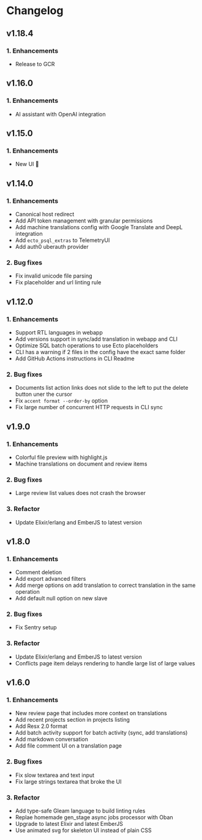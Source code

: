 # Changelog

## v1.18.4

### 1. Enhancements

- Release to GCR

## v1.16.0

### 1. Enhancements

- AI assistant with OpenAI integration

## v1.15.0

### 1. Enhancements

- New UI :tada:

## v1.14.0

### 1. Enhancements

- Canonical host redirect
- Add API token management with granular permissions
- Add machine translations config with Google Translate and DeepL integration
- Add `ecto_psql_extras` to TelemetryUI
- Add auth0 uberauth provider

### 2. Bug fixes

- Fix invalid unicode file parsing
- Fix placeholder and url linting rule

## v1.12.0

### 1. Enhancements

- Support RTL languages in webapp
- Add versions support in sync/add translation in webapp and CLI
- Optimize SQL batch operations to use Ecto placeholders
- CLI has a warning if 2 files in the config have the exact same folder
- Add GitHub Actions instructions in CLI Readme

### 2. Bug fixes

- Documents list action links does not slide to the left to put the delete button uner the cursor
- Fix `accent format --order-by` option
- Fix large number of concurrent HTTP requests in CLI sync

## v1.9.0

### 1. Enhancements

- Colorful file preview with highlight.js
- Machine translations on document and review items

### 2. Bug fixes

- Large review list values does not crash the browser

### 3. Refactor

- Update Elixir/erlang and EmberJS to latest version

## v1.8.0

### 1. Enhancements

- Comment deletion
- Add export advanced filters
- Add merge options on add translation to correct translation in the same operation
- Add default null option on new slave

### 2. Bug fixes

- Fix Sentry setup

### 3. Refactor

- Update Elixir/erlang and EmberJS to latest version
- Conflicts page item delays rendering to handle large list of large values

## v1.6.0

### 1. Enhancements

- New review page that includes more context on translations
- Add recent projects section in projects listing
- Add Resx 2.0 format
- Add batch activity support for batch activity (sync, add translations)
- Add markdown conversation
- Add file comment UI on a translation page

### 2. Bug fixes

- Fix slow textarea and text input
- Fix large strings textarea that broke the UI

### 3. Refactor

- Add type-safe Gleam language to build linting rules
- Replae homemade gen_stage async jobs processor with Oban
- Upgrade to latest Elixir and latest EmberJS
- Use animated svg for skeleton UI instead of plain CSS
